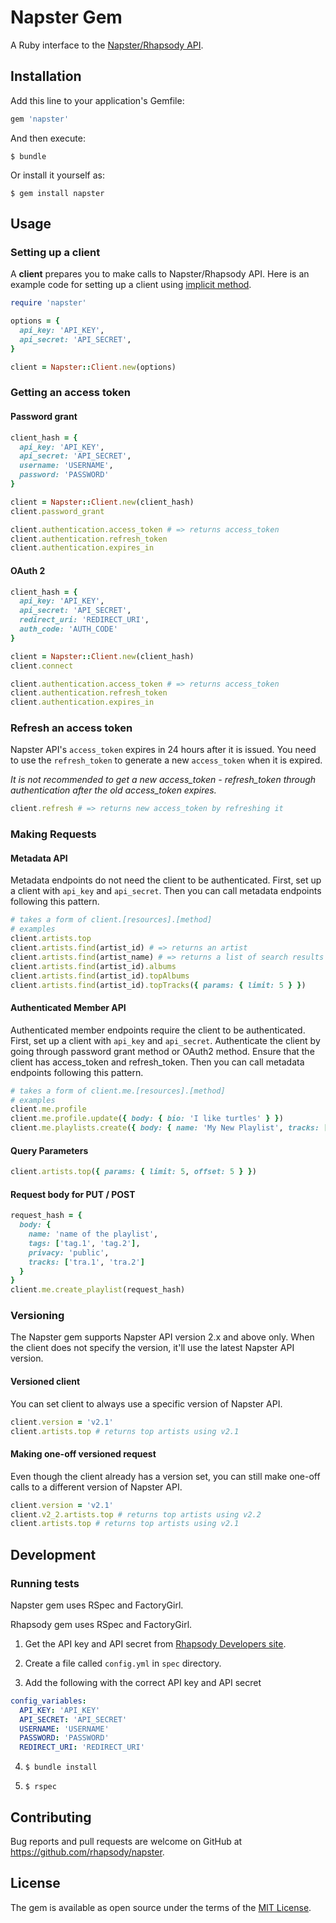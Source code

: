 # Napster Gem

A Ruby interface to the [Napster/Rhapsody API](https://developer.rhapsody.com/).

## Installation

Add this line to your application's Gemfile:

```ruby
gem 'napster'
```

And then execute:

    $ bundle

Or install it yourself as:

    $ gem install napster

## Usage

### Setting up a client

A **client** prepares you to make calls to Napster/Rhapsody API.
Here is an example code for setting up a client using
[implicit method](https://developer.rhapsody.com/api#authentication).

``` ruby
require 'napster'

options = {
  api_key: 'API_KEY',
  api_secret: 'API_SECRET',
}

client = Napster::Client.new(options)
```

### Getting an access token

#### Password grant

```ruby
client_hash = {
  api_key: 'API_KEY',
  api_secret: 'API_SECRET',
  username: 'USERNAME',
  password: 'PASSWORD'
}

client = Napster::Client.new(client_hash)
client.password_grant

client.authentication.access_token # => returns access_token
client.authentication.refresh_token
client.authentication.expires_in
```

#### OAuth 2

```ruby
client_hash = {
  api_key: 'API_KEY',
  api_secret: 'API_SECRET',
  redirect_uri: 'REDIRECT_URI',
  auth_code: 'AUTH_CODE'
}

client = Napster::Client.new(client_hash)
client.connect

client.authentication.access_token # => returns access_token
client.authentication.refresh_token
client.authentication.expires_in
```

### Refresh an access token

Napster API's `access_token` expires in 24 hours after it is issued.
You need to use the `refresh_token` to generate a new `access_token` when
it is expired.

*It is not recommended to get a new access_token - refresh_token
through authentication after the old access_token expires.*

```ruby
client.refresh # => returns new access_token by refreshing it
```

### Making Requests

#### Metadata API

Metadata endpoints do not need the client to be authenticated.
First, set up a client with `api_key` and `api_secret`.
Then you can call metadata endpoints following this pattern.

```ruby
# takes a form of client.[resources].[method]
# examples
client.artists.top
client.artists.find(artist_id) # => returns an artist
client.artists.find(artist_name) # => returns a list of search results for the artist
client.artists.find(artist_id).albums
client.artists.find(artist_id).topAlbums
client.artists.find(artist_id).topTracks({ params: { limit: 5 } })
```

#### Authenticated Member API

Authenticated member endpoints require the client to be authenticated.
First, set up a client with `api_key` and `api_secret`.
Authenticate the client by going through password grant method or
OAuth2 method.
Ensure that the client has access_token and refresh_token.
Then you can call metadata endpoints following this pattern.

```ruby
# takes a form of client.me.[resources].[method]
# examples
client.me.profile
client.me.profile.update({ body: { bio: 'I like turtles' } })
client.me.playlists.create({ body: { name: 'My New Playlist', tracks: ['tra.123', 'tra.234'] } })
```

#### Query Parameters

```ruby
client.artists.top({ params: { limit: 5, offset: 5 } })
```

#### Request body for PUT / POST

```ruby
request_hash = {
  body: {
    name: 'name of the playlist',
    tags: ['tag.1', 'tag.2'],
    privacy: 'public',
    tracks: ['tra.1', 'tra.2']
  }
}
client.me.create_playlist(request_hash)
```

### Versioning

The Napster gem supports Napster API version 2.x and above only.
When the client does not specify the version, it'll use the latest
Napster API version.

#### Versioned client

You can set client to always use a specific version of Napster API.

```ruby
client.version = 'v2.1'
client.artists.top # returns top artists using v2.1
```

#### Making one-off versioned request

Even though the client already has a version set, you can still make
one-off calls to a different version of Napster API.

```ruby
client.version = 'v2.1'
client.v2_2.artists.top # returns top artists using v2.2
client.artists.top # returns top artists using v2.1
```

## Development

### Running tests

Napster gem uses RSpec and FactoryGirl.

Rhapsody gem uses RSpec and FactoryGirl.

1. Get the API key and API secret from
[Rhapsody Developers site](https://developer.rhapsody.com/).

2. Create a file called `config.yml` in `spec` directory.

3. Add the following with the correct API key and API secret

``` yml
config_variables:
  API_KEY: 'API_KEY'
  API_SECRET: 'API_SECRET'
  USERNAME: 'USERNAME'
  PASSWORD: 'PASSWORD'
  REDIRECT_URI: 'REDIRECT_URI'
```

4. `$ bundle install`

5. `$ rspec`


## Contributing

Bug reports and pull requests are welcome on GitHub at https://github.com/rhapsody/napster.


## License

The gem is available as open source under the terms of the [MIT License](http://opensource.org/licenses/MIT).
